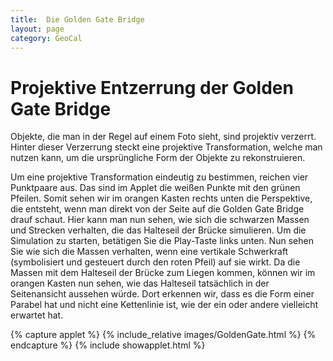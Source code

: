 ```yaml
---
title: 	Die Golden Gate Bridge
layout: page
category: GeoCal
---
```


# Projektive Entzerrung der Golden Gate Bridge
Objekte, die man in der Regel auf einem Foto sieht, sind projektiv verzerrt. Hinter dieser Verzerrung steckt eine projektive Transformation, welche man nutzen kann, um die ursprüngliche Form der Objekte zu rekonstruieren.

Um eine projektive Transformation eindeutig zu bestimmen, reichen vier Punktpaare aus. Das sind im Applet die weißen Punkte mit den grünen Pfeilen. Somit sehen wir im orangen Kasten rechts unten die Perspektive, die entsteht, wenn man direkt von der Seite auf die Golden Gate Bridge drauf schaut. Hier kann man nun sehen, wie sich die schwarzen Massen und Strecken verhalten, die das Halteseil der Brücke simulieren. Um die Simulation zu starten, betätigen Sie die Play-Taste links unten. Nun sehen Sie wie sich die Massen verhalten, wenn eine vertikale Schwerkraft (symbolisiert und gesteuert durch den roten Pfeil) auf sie wirkt. Da die Massen mit dem Halteseil der Brücke zum Liegen kommen, können wir im orangen Kasten nun sehen, wie das Halteseil tatsächlich in der Seitenansicht aussehen würde. Dort erkennen wir, dass es die Form einer Parabel hat und nicht eine Kettenlinie ist, wie der ein oder andere vielleicht erwartet hat.


{% capture applet %} {% include_relative images/GoldenGate.html %} {% endcapture %}
{% include showapplet.html %}
